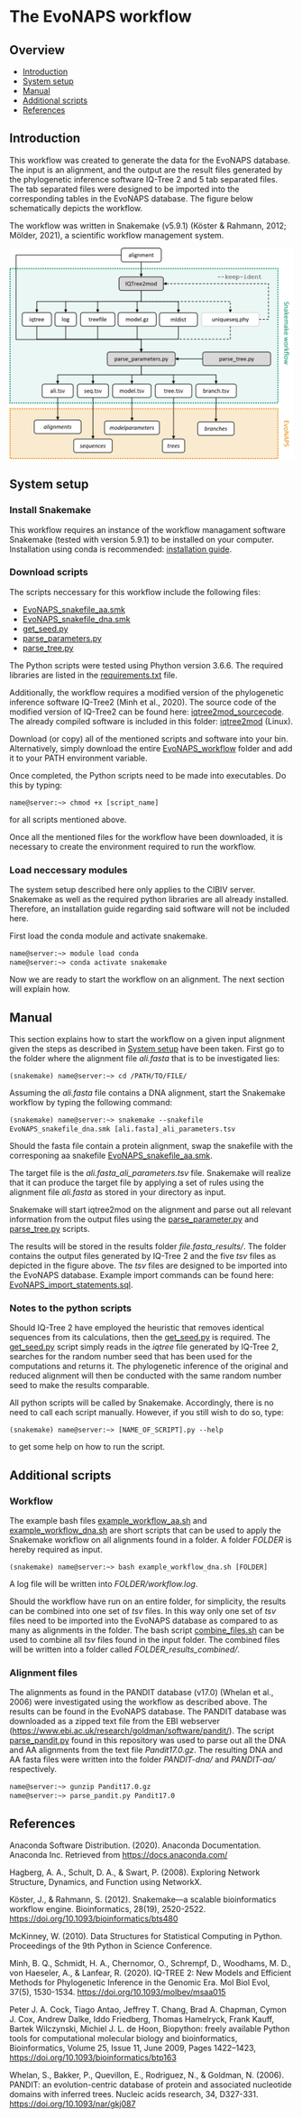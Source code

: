 
# **The EvoNAPS workflow**

## **Overview** 

* [Introduction](#Introduction)
* [System setup](#system-setup)
* [Manual](#Manuel)
* [Additional scripts](#additional-scripts)
* [References](#References)

## **Introduction**

This workflow was created to generate the data for the EvoNAPS database. The input is an alignment, and the output are the result files generated by the phylogenetic inference software IQ-Tree 2 and 5 tab separated files. The tab separated files were designed to be imported into the corresponding tables in the EvoNAPS database. The figure below schematically depicts the workflow. 

The workflow was written in Snakemake (v5.9.1) (Köster & Rahmann, 2012; Mölder, 2021), a scientific workflow management system.

![EvoNAPS workflow](workflow.png)

## **System setup**

### **Install Snakemake**

This workflow requires an instance of the workflow managament software Snakemake (tested with version 5.9.1) to be installed on your computer. Installation using conda is recommended: [installation guide](https://snakemake-api.readthedocs.io/en/stable/getting_started/installation.html#:~:text=Installation%20via%20Conda%2FMamba%201%20Full%20installation%20Snakemake%20can,Notes%20on%20Bioconda%20as%20a%20package%20source%20).

### **Download scripts** 

The scripts neccessary for this workflow include the following files:  

* [EvoNAPS_snakefile_aa.smk](EvoNAPS_snakefile_aa.smk)
* [EvoNAPS_snakefile_dna.smk](EvoNAPS_snakefile_dna.smk)
* [get_seed.py](get_seed.py)
* [parse_parameters.py](parse_parameters.py)
* [parse_tree.py](parse_tree.py)

The Python scripts were tested using Phython version 3.6.6. The required libraries are listed in the [requirements.txt](requirements.txt) file. 

Additionally, the workflow requires a modified version of the phylogenetic inference software IQ-Tree2 (Minh et al., 2020). The source code of the modified version of IQ-Tree2 can be found here: [iqtree2mod_sourcecode](https://github.com/FranziskaReden/iqtree2). The already compiled software is included in this folder: [iqtree2mod](iqtree2mod) (Linux).

Download (or copy) all of the mentioned scripts and software into your bin. Alternatively, simply download the entire [EvoNAPS_workflow](../EvoNAPS_workflow/) folder and add it to your PATH environment variable. 

Once completed, the Python scripts need to be made into executables. Do this by typing: 

```console
name@server:~> chmod +x [script_name]
```

for all scripts mentioned above. 

Once all the mentioned files for the workflow have been downloaded, it is necessary to create the environment required to run the workflow. 

### **Load neccessary modules**

The system setup described here only applies to the CIBIV server. Snakemake as well as the required python libraries are all already installed. Therefore, an installation guide regarding said software will not be included here. 

First load the conda module and activate snakemake. 

```console
name@server:~> module load conda
name@server:~> conda activate snakemake
```
Now we are ready to start the workflow on an alignment. The next section will explain how.

## **Manual** 

This section explains how to start the workflow on a given input alignment given the steps as described in [System setup](#system-setup) have been taken. First go to the folder where the alignment file *ali.fasta* that is to be investigated lies: 

```console
(snakemake) name@server:~> cd /PATH/TO/FILE/
```

Assuming the *ali.fasta* file contains a DNA alignment, start the Snakemake workflow by typing the following command: 

```console
(snakemake) name@server:~> snakemake --snakefile EvoNAPS_snakefile_dna.smk [ali.fasta]_ali_parameters.tsv
```

Should the fasta file contain a protein alignment, swap the snakefile with the corresponing aa snakefile [EvoNAPS_snakefile_aa.smk](EvoNAPS_snakefile_aa.smk). 

The target file is the *ali.fasta_ali_parameters.tsv* file. Snakemake will realize that it can produce the target file by applying a set of rules using the alignment file *ali.fasta* as stored in your directory as input.  

Snakemake will start iqtree2mod on the alignment and parse out all relevant information from the output files using the [parse_parameter.py](parse_parameter.py) and [parse_tree.py](parse_tree.py) scripts. 

The results will be stored in the results folder *file.fasta_results/*. The folder contains the output files generated by IQ-Tree 2 and the five *tsv* files as depicted in the figure above. The *tsv* files are designed to be imported into the EvoNAPS database. Example import commands can be found here: [EvoNAPS_import_statements.sql](../EvoNAPS_database/EvoNAPS_import_statements.sql). 

### **Notes to the python scripts**

Should IQ-Tree 2 have employed the heuristic that removes identical sequences from its calculations, then the [get_seed.py](get_seed.py) is required. The [get_seed.py](get_seed.py) script simply reads in the *iqtree* file generated by IQ-Tree 2, searches for the random number seed that has been used for the computations and returns it. The phylogenetic inference of the original and reduced alignment will then be conducted with the same random number seed to make the results comparable. 

All python scripts will be called by Snakemake. Accordingly, there is no need to call each script manually. However, if you still wish to do so, type: 

```console
(snakemake) name@server:~> [NAME_OF_SCRIPT].py --help
```

to get some help on how to run the script. 

## **Additional scripts**

### **Workflow**

The example bash files [example_workflow_aa.sh](example_workflow_aa.sh) and [example_workflow_dna.sh](example_workflow_dna.sh) are short scripts that can be used to apply the Snakemake workflow on all alignments found in a folder. A folder *FOLDER* is hereby required as input. 

```console
(snakemake) name@server:~> bash example_workflow_dna.sh [FOLDER]
```

A log file will be written into *FOLDER/workflow.log*.

Should the workflow have run on an entire folder, for simplicity, the results can be combined into one set of *tsv* files. In this way only one set of *tsv* files need to be imported into the EvoNAPS database as compared to as many as alignments in the folder. The bash script [combine_files.sh](combine_files.sh) can be used to combine all *tsv* files found in the input folder. The combined files will be written into a folder called *FOLDER_results_combined/*. 

### **Alignment files**

The alignments as found in the PANDIT database (v17.0) (Whelan et al., 2006) were investigated using the workflow as described above. The results can be found in the EvoNAPS database. The PANDIT database was downloaded as a zipped text file from the EBI webserver (https://www.ebi.ac.uk/research/goldman/software/pandit/). The script [parse_pandit.py](parse_pandit.py) found in this repository was used to parse out all the DNA and AA alignments from the text file *Pandit17.0.gz*. The resulting DNA and AA fasta files were written into the folder *PANDIT-dna/* and *PANDIT-aa/* respectively. 

```console
name@server:~> gunzip Pandit17.0.gz
name@server:~> parse_pandit.py Pandit17.0
```

## **References**

Anaconda Software Distribution. (2020). Anaconda Documentation. Anaconda Inc. Retrieved from https://docs.anaconda.com/

Hagberg, A. A., Schult, D. A., & Swart, P. (2008). Exploring Network Structure, Dynamics, and Function using NetworkX. 

Köster, J., & Rahmann, S. (2012). Snakemake—a scalable bioinformatics workflow engine. Bioinformatics, 28(19), 2520-2522. https://doi.org/10.1093/bioinformatics/bts480 

McKinney, W. (2010). Data Structures for Statistical Computing in Python. Proceedings of the 9th Python in Science Conference. 

Minh, B. Q., Schmidt, H. A., Chernomor, O., Schrempf, D., Woodhams, M. D., von Haeseler, A., & Lanfear, R. (2020). IQ-TREE 2: New Models and Efficient Methods for Phylogenetic Inference in the Genomic Era. Mol Biol Evol, 37(5), 1530-1534. https://doi.org/10.1093/molbev/msaa015 

Peter J. A. Cock, Tiago Antao, Jeffrey T. Chang, Brad A. Chapman, Cymon J. Cox, Andrew Dalke, Iddo Friedberg, Thomas Hamelryck, Frank Kauff, Bartek Wilczynski, Michiel J. L. de Hoon, Biopython: freely available Python tools for computational molecular biology and bioinformatics, Bioinformatics, Volume 25, Issue 11, June 2009, Pages 1422–1423, https://doi.org/10.1093/bioinformatics/btp163

Whelan, S., Bakker, P., Quevillon, E., Rodriguez, N., & Goldman, N. (2006). PANDIT: an evolution-centric database of protein and associated nucleotide domains with inferred trees. Nucleic acids research, 34, D327-331. https://doi.org/10.1093/nar/gkj087 
